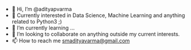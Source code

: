 - 👋 Hi, I’m @adityapvarma
- 👀 Currently interested in Data Science, Machine Learning and anything related to Python3 ;)
- 🌱 I’m currently learning ...
- 💞️ I’m looking to collaborate on anything outside my current interests.
- 📫 How to reach me smadityavarma@gmail.com

<!---
adityapvarma/adityapvarma is a ✨ special ✨ repository because its `README.md` (this file) appears on your GitHub profile.
You can click the Preview link to take a look at your changes.
--->
